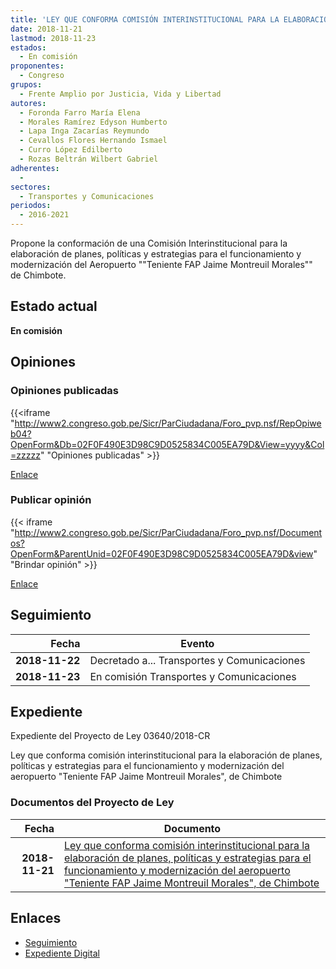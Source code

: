 ```yaml
---
title: 'LEY QUE CONFORMA COMISIÓN INTERINSTITUCIONAL PARA LA ELABORACIÓN DE PLANES, POLÍTICAS Y ESTRATEGIAS PARA EL FUNCIONAMIENTO Y MODERNIZACIÓN DEL AEROPUERTO "TENIENTE FAP JAIME MONTREUIL MORALES"DE CHIMBOTE'
date: 2018-11-21
lastmod: 2018-11-23
estados: 
  - En comisión
proponentes: 
  - Congreso
grupos: 
  - Frente Amplio por Justicia, Vida y Libertad
autores: 
  - Foronda Farro María Elena
  - Morales Ramírez Edyson Humberto
  - Lapa Inga Zacarías Reymundo
  - Cevallos Flores Hernando Ismael
  - Curro López Edilberto
  - Rozas Beltrán Wilbert Gabriel
adherentes: 
  - 
sectores: 
  - Transportes y Comunicaciones
periodos: 
  - 2016-2021
---
```


Propone la conformación de una Comisión Interinstitucional para la elaboración de planes, políticas y estrategias para el funcionamiento y modernización del Aeropuerto ""Teniente FAP Jaime Montreuil Morales"" de Chimbote.


## Estado actual

**En comisión**

## Opiniones

### Opiniones publicadas

{{<iframe "http://www2.congreso.gob.pe/Sicr/ParCiudadana/Foro_pvp.nsf/RepOpiweb04?OpenForm&Db=02F0F490E3D98C9D0525834C005EA79D&View=yyyy&Col=zzzzz" "Opiniones publicadas" >}}

[Enlace](http://www2.congreso.gob.pe/Sicr/ParCiudadana/Foro_pvp.nsf/RepOpiweb04?OpenForm&Db=02F0F490E3D98C9D0525834C005EA79D&View=yyyy&Col=zzzzz)
### Publicar opinión

{{< iframe "http://www2.congreso.gob.pe/Sicr/ParCiudadana/Foro_pvp.nsf/Documentos?OpenForm&ParentUnid=02F0F490E3D98C9D0525834C005EA79D&view" "Brindar opinión" >}}

[Enlace](http://www2.congreso.gob.pe/Sicr/ParCiudadana/Foro_pvp.nsf/Documentos?OpenForm&ParentUnid=02F0F490E3D98C9D0525834C005EA79D&view)

## Seguimiento

| Fecha | Evento |
|------:|--------|
| **2018-11-22** | Decretado a... Transportes y Comunicaciones|
| **2018-11-23** | En comisión Transportes y Comunicaciones|


## Expediente

Expediente del Proyecto de Ley 03640/2018-CR

Ley que conforma comisión interinstitucional para la elaboración de planes, políticas y estrategias para el funcionamiento y modernización del aeropuerto "Teniente FAP Jaime Montreuil Morales", de Chimbote


### Documentos del Proyecto de Ley

| Fecha | Documento |
|------:|--------|
| **2018-11-21** | [Ley que conforma comisión interinstitucional para la elaboración de planes, políticas y estrategias para el funcionamiento y modernización del aeropuerto "Teniente FAP Jaime Montreuil Morales", de Chimbote](http://www.leyes.congreso.gob.pe/Documentos/2016_2021/Proyectos_de_Ley_y_de_Resoluciones_Legislativas/PL0364020181121.pdf) |

## Enlaces 

- [Seguimiento](http://www2.congreso.gob.pe/Sicr/TraDocEstProc/CLProLey2016.nsf/f7fff46988ca05b1052578e100829cc7/9e83521d82ecc5d70525834c00608dbf?OpenDocument)
- [Expediente Digital](http://www2.congreso.gob.pe/Sicr/TraDocEstProc/CLProLey2016.nsf/f7fff46988ca05b1052578e100829cc7/9e83521d82ecc5d70525834c00608dbf?OpenDocument&Click=05257FB7005EB655.eb71d0cf91d8294e05256cdf006b5706/$Body/0.1C6C)
